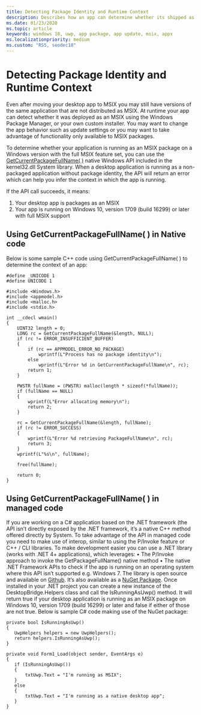 ```yaml
---
title: Detecting Package Identity and Runtime Context
description: Describes how an app can determine whether its shipped as an MSIX package on Win 1709 or later. 
ms.date: 01/23/2020
ms.topic: article
keywords: windows 10, uwp, app package, app update, msix, appx
ms.localizationpriority: medium
ms.custom: "RS5, seodec18"
---
```


# Detecting Package Identity and Runtime Context

Even after moving your desktop app to MSIX you may still have versions of the same application that are not distributed as MSIX. At runtime your app can detect whether it was deployed as an MSIX using the Windows Package Manager, or your own custom installer. You may want to change the app behavior such as update settings or you may want to take advantage of functionality only available to MSIX packages.

To determine whether your application is running as an MSIX package on a Windows version with the full MSIX feature set, you can use the [GetCurrentPackageFullName( )]( https://msdn.microsoft.com/en-us/library/windows/desktop/hh446599(v=vs.85).aspx) native Windows API included in the kernel32.dll System library. When a desktop application is running as a non-packaged application without package identity, the API will return an error which can help you infer the context in which the app is running. 

If the API call succeeds, it means:
1.	Your desktop app is packages as an MSIX
2.	Your app is running on Windows 10, version 1709 (build 16299) or later with full MSIX support

## Using GetCurrentPackageFullName( ) in Native code

Below is some sample C++ code using GetCurrentPackageFullName( ) to determine the context of an app:
```
#define _UNICODE 1
#define UNICODE 1

#include <Windows.h>
#include <appmodel.h>
#include <malloc.h>
#include <stdio.h>

int __cdecl wmain()
{
    UINT32 length = 0;
    LONG rc = GetCurrentPackageFullName(&length, NULL);
    if (rc != ERROR_INSUFFICIENT_BUFFER)
    {
        if (rc == APPMODEL_ERROR_NO_PACKAGE)
            wprintf(L"Process has no package identity\n");
        else
            wprintf(L"Error %d in GetCurrentPackageFullName\n", rc);
        return 1;
    }

    PWSTR fullName = (PWSTR) malloc(length * sizeof(*fullName));
    if (fullName == NULL)
    {
        wprintf(L"Error allocating memory\n");
        return 2;
    }

    rc = GetCurrentPackageFullName(&length, fullName);
    if (rc != ERROR_SUCCESS)
    {
        wprintf(L"Error %d retrieving PackageFullName\n", rc);
        return 3;
    }
    wprintf(L"%s\n", fullName);

    free(fullName);

    return 0;
}

```
## Using GetCurrentPackageFullName( ) in managed code

If you are working on a C# application based on the .NET framework (the API isn’t directly exposed by the .NET framework, it’s a native C++ method offered directly by System. To take advantage of the API in managed code you need to make use of interop, similar to using the P/Invoke feature or C++ / CLI libraries. 
To make development easier you can use a .NET library (works with .NET 4+ applications), which leverages:
•	The P/Invoke approach to invoke the GetPackageFullName() native method
•	The native .NET Framework APIs to check if the app is running on an operating system where this API isn’t supported e.g. Windows 7.
The library is open source and available on [Github]( https://github.com/qmatteoq/DesktopBridgeHelpers/). It’s also available as a [NuGet Package](https://www.nuget.org/packages/DesktopBridge.Helpers/).
Once installed in your .NET project you can create a new instance of the DesktopBridge.Helpers class and call the IsRunningAsUwp() method. It will return true if your desktop application is running as an MSIX package on Windows 10, version 1709 (build 16299) or later and false if either of those are not true. Below is sample C# code making use of the NuGet package: 

```
private bool IsRunningAsUwp()
{
   UwpHelpers helpers = new UwpHelpers();
   return helpers.IsRunningAsUwp();
}

private void Form1_Load(object sender, EventArgs e)
{
   if (IsRunningAsUwp())
   {
       txtUwp.Text = "I'm running as MSIX";
   }
   else
   {
       txtUwp.Text = "I'm running as a native desktop app";
   }
}

```
